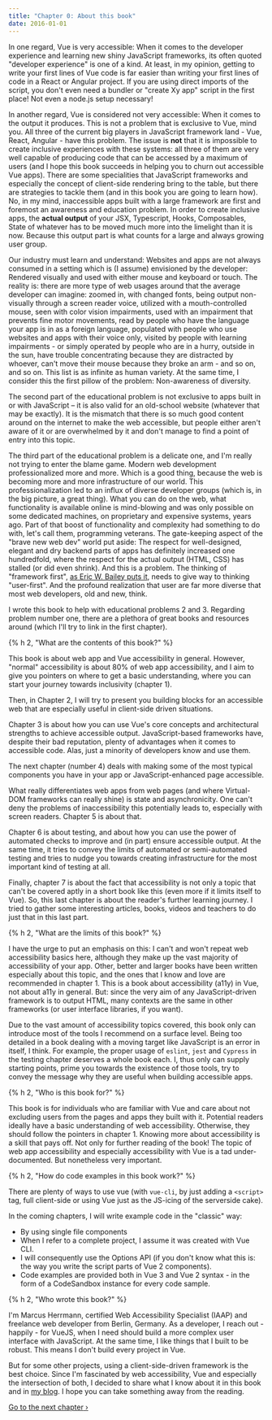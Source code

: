 ```yaml
---
title: "Chapter 0: About this book"
date: 2016-01-01
---
```


In one regard, Vue is very accessible: When it comes to the developer experience and learning new shiny JavaScript frameworks, its often quoted "developer experience" is one of a kind. At least, in my opinion, getting to write your first lines of Vue code is far easier than writing your first lines of code in a React or Angular project. If you are using direct imports of the script, you don't even need a bundler or "create Xy app"  script in the first place! Not even a node.js setup necessary!

In another regard, Vue is considered not very accessible: When it comes to the output it produces. This is not a problem that is exclusive to Vue, mind you. All three of the current big players in JavaScript framework land - Vue, React, Angular - have this problem. The issue is **not** that it is impossible to create inclusive experiences with these systems: all three of them are very well capable of producing code that can be accessed by a maximum of users (and I hope this book succeeds in helping you to churn out accessible Vue apps). There are some specialities that JavaScript frameworks and especially the concept of client-side rendering bring to the table, but there are strategies to tackle them (and in this book you are going to learn how). No, in my mind, inaccessible apps built with a large framework are first and foremost an awareness and education problem. In order to create inclusive apps, the **actual output** of your JSX, Typescript, Hooks, Composables, State of whatever has to be moved much more into the limelight than it is now. Because this output part is what counts for a large and always growing user group.

Our industry must learn and understand: Websites and apps are not always consumed in a setting which is (I assume) envisioned by the developer: Rendered visually and used with either mouse and keyboard or touch. The reality is: there are more type of web usages around that the average developer can imagine: zoomed in, with changed fonts, being output non-visually through a screen reader voice, utilized with a mouth-controlled mouse, seen with color vision impairments, used with an impairment that prevents fine motor movements, read by people who have the language your app is in as a foreign language, populated with people who use websites and apps with their voice only, visited by people with learning impairments - or simply operated by people who are in a hurry, outside in the sun, have trouble concentrating because they are distracted by whoever, can't move their mouse because they broke an arm - and so on, and so on. This list is as infinite as human variety. At the same time, I consider this the first pillow of the problem: Non-awareness of diversity.

The second part of the educational problem is not exclusive to apps built in or with JavaScript – it is also valid for an old-school website (whatever that may be exactly). It is the mismatch that there is so much good content around on the internet to make the web accessible, but people either aren't aware of it or are overwhelmed by it and don't manage to find a point of entry into this topic.

The third part of the educational problem is a delicate one, and I'm really not trying to enter the blame game. Modern web development professionalized more and more. Which is a good thing, because the web is becoming more and more infrastructure of our world. This professionalization led to an influx of diverse developer groups (which is, in the big picture, a great thing). What you can do on the web, what functionality is available online is mind-blowing and was only possible on some dedicated machines, on proprietary and expensive systems, years ago. Part of that boost of functionality and complexity had something to do with, let's call them, programming veterans. The gate-keeping aspect of the "brave new web dev" world put aside: The respect for well-designed, elegant and dry backend parts of apps has definitely increased one hundredfold, where the respect for the actual output (HTML, CSS) has stalled (or did even shrink). And this is a problem. The thinking of "framework first", [as Eric W. Bailey puts it](https://avue.link/ff), needs to give way to thinking "user-first". And the profound realization that user are far more diverse that most web developers, old and new, think.

I wrote this book to help with educational problems 2 and 3. Regarding problem number one, there are a plethora of great books and resources around (which I'll try to link in the first chapter).


{% h 2, "What are the contents of this book?" %}


This book is about web app and Vue accessibility in general. However, "normal" accessibility is about 80% of web app accessibility, and I aim to give you pointers on where to get a basic understanding, where you can start your journey towards inclusivity (chapter 1).

Then, in Chapter 2, I will try to present you building blocks for an accessible web that are especially useful in client-side driven situations.

Chapter 3 is about how you can use Vue's core concepts and architectural strengths to achieve accessible output. JavaScript-based frameworks have, despite their bad reputation, plenty of advantages when it comes to accessible code. Alas, just a minority of developers know and use them.

The next chapter (number 4) deals with making some of the most typical components you have in your app or JavaScript-enhanced page accessible.

What really differentiates web apps from web pages (and where Virtual-DOM frameworks can really shine) is state and asynchronicity. One can't deny the problems of inaccessibility this potentially leads to, especially with screen readers. Chapter 5 is about that.

Chapter 6 is about testing, and about how you can use the power of automated checks to improve and (in part) ensure accessible output. At the same time, it tries to convey the limits of automated or semi-automated testing and tries to nudge you towards creating infrastructure for the most important kind of testing at all.

Finally, chapter 7 is about the fact that accessibility is not only a topic that can't be covered aptly in a short book like this (even more if it limits itself to Vue). So, this last chapter is about the reader's further learning journey. I tried to gather some interesting articles, books, videos and teachers to do just that in this last part.


{% h 2, "What are the limits of this book?" %}

I have the urge to put an emphasis on this: I can't and won't repeat web accessibility basics here, although they make up the vast majority of accessibility of your app. Other, better and larger books have been written especially about this topic, and the ones that I know and love are recommended in chapter 1. This is a book about accessibility (a11y) in Vue, not about a11y in general. But: since the very aim of any JavaScript-driven framework is to output HTML, many contexts are the same in other frameworks (or user interface libraries, if you want).

Due to the vast amount of accessibility topics covered, this book only can introduce  most of the tools I recommend on a surface level. Being too detailed in a book dealing with a moving target like JavaScript is an error in itself, I think. For example, the proper usage of `eslint`, `jest` and `Cypress` in the testing chapter deserves a whole book each. I, thus only can supply starting points, prime you towards the existence of those tools, try to convey the message why they are useful when building accessible apps.

{% h 2, "Who is this book for?" %}

This book is for individuals who are familiar with Vue and care about not excluding users from the pages and apps they built with it. Potential readers ideally have a basic understanding of web accessibility. Otherwise, they should follow the pointers in chapter 1. Knowing more about accessibility is a skill that pays off. Not only for further reading of the book! The topic of web app accessibility and especially accessibility with Vue is a tad under-documented. But nonetheless very important.


{% h 2, "How do code examples in this book work?" %}

There are plenty of ways to use vue (with `vue-cli`, by just adding a `<script>` tag, full client-side or using Vue just as the JS-icing of the serverside cake).

In the coming chapters, I will write example code in the "classic" way:

- By using single file components
- When I refer to a complete project, I assume it was created with Vue CLI.
- I will consequently use the Options API (if you don't know what this is: the way you write the script parts of Vue 2 components).
- Code examples are provided both in Vue 3 and Vue 2 syntax - in the form of a CodeSandbox instance for every code sample.

{% h 2, "Who wrote this book?" %}

I'm Marcus Herrmann, certified Web Accessibility Specialist (IAAP) and freelance web developer from Berlin, Germany. As a developer, I reach out - happily - for VueJS, when I need should build a more complex user interface with JavaScript. At the same time, I like things that I built to be robust. This means I don't build every project in Vue.

But for some other projects, using a client-side-driven framework is the best choice. Since I'm fascinated by web accessibility, Vue and especially the intersection of both, I decided to share what I know about it in this book and in [my blog](https://avue.link/marcus). I hope you can take something away from the reading.

<a href="/chapter/1" class="next-chapter">Go to the next chapter<span aria-hidden>&nbsp;›</span></a>

